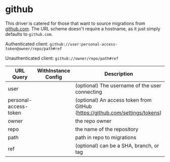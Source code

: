 # github

This driver is catered for those that want to source migrations from [github.com](https://github.com). The URL scheme doesn't require a hostname, as it just simply defaults to `github.com`.

Authenticated client: `github://user:personal-access-token@owner/repo/path#ref`

Unauthenticated client: `github://owner/repo/path#ref`

| URL Query  | WithInstance Config | Description |
|------------|---------------------|-------------|
| user | | (optional) The username of the user connecting |
| personal-access-token | | (optional) An access token from GitHub (https://github.com/settings/tokens) |
| owner | | the repo owner |
| repo | | the name of the repository |
| path | | path in repo to migrations |
| ref | | (optional) can be a SHA, branch, or tag |
